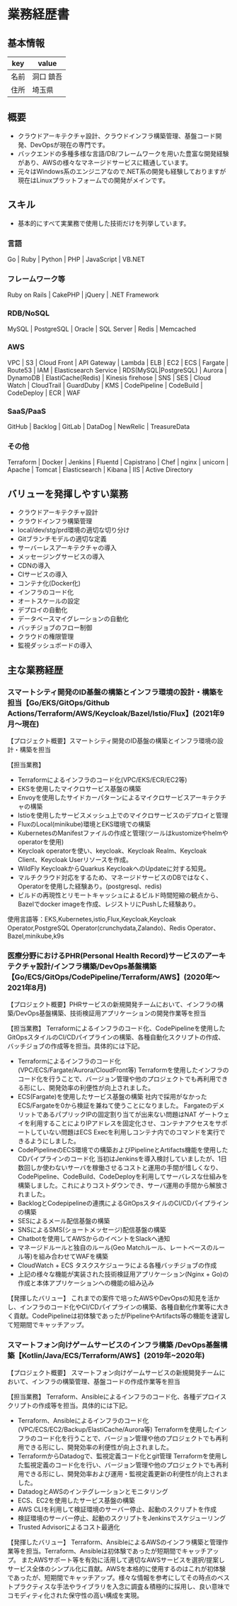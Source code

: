 # 業務経歴書

## 基本情報

|key|value|
|----|----|
|名前|洞口 鎮吾|
|住所|埼玉県|


## 概要

- クラウドアーキテクチャ設計、クラウドインフラ構築管理、基盤コード開発、DevOpsが現在の専門です。
- バックエンドの多種多様な言語/DB/フレームワークを用いた豊富な開発経験があり、AWSの様々なマネージドサービスに精通しています。
- 元々はWindows系のエンジニアなので.NET系の開発も経験しておりますが現在はLinuxプラットフォームでの開発がメインです。


## スキル

- 基本的にすべて実業務で使用した技術だけを列挙しています。

### 言語

Go | Ruby | Python | PHP | JavaScript | VB.NET


### フレームワーク等

Ruby on Rails | CakePHP | jQuery | .NET Framework

### RDB/NoSQL

MySQL | PostgreSQL | Oracle | SQL Server | Redis | Memcached

### AWS

VPC | S3 | Cloud Front | API Gateway | Lambda | ELB | EC2 | ECS | Fargate | Route53 | IAM | Elasticsearch Service | RDS(MySQL|PostgreSQL) | Aurora | DynamoDB | ElastiCache(Redis) | Kinesis firehose | SNS | SES | Cloud Watch | CloudTrail | GuardDuby | KMS | CodePipeline | CodeBuild | CodeDeploy | ECR | WAF


### SaaS/PaaS

GitHub | Backlog | GitLab | DataDog | NewRelic | TreasureData


### その他

Terraform | Docker | Jenkins | Fluentd | Capistrano | Chef | nginx | unicorn | Apache | Tomcat | Elasticsearch | Kibana | IIS | Active Directory


## バリューを発揮しやすい業務

- クラウドアーキテクチャ設計
- クラウドインフラ構築管理
- local/dev/stg/prd環境の適切な切り分け
- Gitブランチモデルの適切な定義
- サーバーレスアーキテクチャの導入
- メッセージングサービスの導入
- CDNの導入
- CIサービスの導入
- コンテナ化(Docker化)
- インフラのコード化
- オートスケールの設定
- デプロイの自動化
- データベースマイグレーションの自動化
- バッチジョブのフロー制御
- クラウドの権限管理
- 監視ダッシュボードの導入

## 主な業務経歴

### スマートシティ開発のID基盤の構築とインフラ環境の設計・構築を担当【Go/EKS/GitOps/Github Actions/Terraform/AWS/Keycloak/Bazel/Istio/Flux】(2021年9月～現在)

【プロジェクト概要】スマートシティ開発のID基盤の構築とインフラ環境の設計・構築を担当

【担当業務】
- Terraformによるインフラのコード化(VPC/EKS/ECR/EC2等)
- EKSを使用したマイクロサービス基盤の構築
- Envoyを使用したサイドカーパターンによるマイクロサービスアーキテクチャの構築
- Istioを使用したサービスメッシュ上でのマイクロサービスのデプロイと管理
- FluxのLocal(minikube)環境とEKS環境での構築
- KubernetesのManifestファイルの作成と管理(ツールはkustomizeやhelmやoperatorを使用)
- Keycloak operatorを使い、keycloak、Keycloak Realm、Keycloak Client、Keycloak Userリソースを作成。
- WildFly KeycloakからQuarkus KeycloakへのUpdateに対する知見。
- マルチクラウド対応をするため、マネージドサービスのDBではなく、Operatorを使用した経験あり。(postgresql、redis)
- ビルドの再現性とリモートキャッシュによるビルド時間短縮の観点から、Bazelでdocker imageを作成、レジストリにPushした経験あり。

使用言語等：EKS,Kubernetes,istio,Flux,Keycloak,Keycloak Operator,PostgreSQL Operator(crunchydata,Zalando)、Redis Operator、Bazel,minikube,k9s


### 医療分野におけるPHR(Personal Health Record)サービスのアーキテクチャ設計/インフラ構築/DevOps基盤構築【Go/ECS/GitOps/CodePipeline/Terraform/AWS】(2020年〜2021年8月)

【プロジェクト概要】PHRサービスの新規開発チームにおいて、インフラの構築/DevOps基盤構築、技術検証用アプリケーションの開発作業等を担当

【担当業務】
Terraformによるインフラのコード化、CodePipelineを使用したGitOpsスタイルのCI/CDパイプラインの構築、各種自動化スクリプトの作成、バッチジョブの作成等を担当。具体的には下記。
- Terraformによるインフラのコード化(VPC/ECS/Fargate/Aurora/CloudFront等)
Terraformを使用したインフラのコード化を行うことで、バージョン管理や他のプロジェクトでも再利用できる形にし、開発効率の利便性が向上されました。
- ECS(Fargate)を使用したサービス基盤の構築
社内で採用がなかったECS/Fargateを0から検証を兼ねて使うことになりました。
FargateのデメリットであるパプリックIPの固定割り当てが出来ない問題はNAT ゲートウェイを利用することによりIPアドレスを固定化させ、コンテナアクセスをサポートしていない問題はECS Execを利用しコンテナ内でのコマンドを実行できるようにしました。
- CodePipelineのECS環境での構築およびPipelineとArtifacts機能を使用したCDパイプラインのコード化
当初はJenkinsを導入検討していましたが、1日数回しか使わないサーバを稼働させるコストと運用の手間が惜しくなり、CodePipeline、CodeBuild、CodeDeployを利用してサーバレスな仕組みを構築しました。これによりコストダウンでき、サーバ運用の手間から解放されました。
- BacklogとCodepipelineの連携によるGitOpsスタイルのCI/CDパイプラインの構築
- SESによるメール配信基盤の構築
- SNSによるSMS(ショートメッセージ)配信基盤の構築
- Chatbotを使用してAWSからのイベントをSlackへ通知
- マネージドルールと独自のルール(Geo Matchルール、レートベースのルール等)を組み合わせてWAFを構築
- CloudWatch + ECS タスクスケジューラによる各種バッチジョブの作成
- 上記の様々な機能が実装された技術検証用アプリケーション(Nginx + Go)の作成と本体アプリケーションへの機能の組み込み

【発揮したバリュー】
これまでの案件で培ったAWSやDevOpsの知見を活かし、インフラのコード化やCI/CDパイプラインの構築、各種自動化作業等に大きく貢献。CodePipelineは初体験であったがPipelineやArtifacts等の機能を速習して短期間でキャッチアップ。


### スマートフォン向けゲームサービスのインフラ構築 /DevOps基盤構築【Kotlin/Java/ECS/Terraform/AWS】(2019年~2020年)

【プロジェクト概要】
スマートフォン向けゲームサービスの新規開発チームにおいて、インフラの構築管理、基盤コードの作成作業等を担当

【担当業務】
Terraform、Ansibleによるインフラのコード化、各種デプロイスクリプトの作成等を担当。具体的には下記。
- Terraform、Ansibleによるインフラのコード化(VPC/ECS/EC2/Backup/ElastiCache/Aurora等)
Terraformを使用したインフラのコード化を行うことで、バージョン管理や他のプロジェクトでも再利用できる形にし、開発効率の利便性が向上されました。
- TerraformからDatadogで、監視定義コード化とgit管理
Terraformを使用した監視定義のコード化を行い、バージョン管理や他のプロジェクトでも再利用できる形にし、開発効率および運用・監視定義更新の利便性が向上されました。
- DatadogとAWSのインテグレーションとモニタリング
- ECS、EC2を使用したサービス基盤の構築
- AWS CLIを利用して検証環境のサーバー停止、起動のスクリプトを作成
- 検証環境のサーバー停止、起動のスクリプトをJenkinsでスケジューリング
- Trusted Advisorによるコスト最適化

【発揮したバリュー】
Terraform、AnsibleによるAWSのインフラ構築と管理作業等を担当。Terraform、Ansibleは初体験であったが短期間でキャッチアップ。 またAWSサポート等を有効に活用して適切なAWSサービスを選択/提案しサービス全体のシンプル化に貢献。AWSを本格的に使用するのはこれが初体験であったが、短期間でキャッチアップ。様々な情報を参考にしてその時点のベストプラクティスな手法やライブラリを入念に調査＆積極的に採用し、良い意味でコモディティ化された保守性の高い構成を実現。



